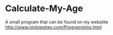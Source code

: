 # Calculate-My-Age
A small program that can be found on my webstite http://www.nickneshev.com/Programming.html
